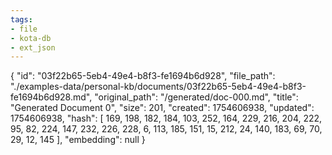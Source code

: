 ```yaml
---
tags:
- file
- kota-db
- ext_json
---
```

{
  "id": "03f22b65-5eb4-49e4-b8f3-fe1694b6d928",
  "file_path": "./examples-data/personal-kb/documents/03f22b65-5eb4-49e4-b8f3-fe1694b6d928.md",
  "original_path": "/generated/doc-000.md",
  "title": "Generated Document 0",
  "size": 201,
  "created": 1754606938,
  "updated": 1754606938,
  "hash": [
    169,
    198,
    182,
    184,
    103,
    252,
    164,
    229,
    216,
    204,
    222,
    95,
    82,
    224,
    147,
    232,
    226,
    228,
    6,
    113,
    185,
    151,
    15,
    212,
    24,
    140,
    183,
    69,
    70,
    29,
    12,
    145
  ],
  "embedding": null
}
